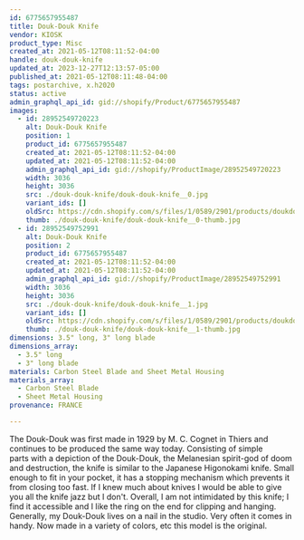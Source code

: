 ```yaml
---
id: 6775657955487
title: Douk-Douk Knife
vendor: KIOSK
product_type: Misc
created_at: 2021-05-12T08:11:52-04:00
handle: douk-douk-knife
updated_at: 2023-12-27T12:13:57-05:00
published_at: 2021-05-12T08:11:48-04:00
tags: postarchive, x.h2020
status: active
admin_graphql_api_id: gid://shopify/Product/6775657955487
images:
  - id: 28952549720223
    alt: Douk-Douk Knife
    position: 1
    product_id: 6775657955487
    created_at: 2021-05-12T08:11:52-04:00
    updated_at: 2021-05-12T08:11:52-04:00
    admin_graphql_api_id: gid://shopify/ProductImage/28952549720223
    width: 3036
    height: 3036
    src: ./douk-douk-knife/douk-douk-knife__0.jpg
    variant_ids: []
    oldSrc: https://cdn.shopify.com/s/files/1/0589/2901/products/doukdouk.jpg?v=1620821512
    thumb: ./douk-douk-knife/douk-douk-knife__0-thumb.jpg
  - id: 28952549752991
    alt: Douk-Douk Knife
    position: 2
    product_id: 6775657955487
    created_at: 2021-05-12T08:11:52-04:00
    updated_at: 2021-05-12T08:11:52-04:00
    admin_graphql_api_id: gid://shopify/ProductImage/28952549752991
    width: 3036
    height: 3036
    src: ./douk-douk-knife/douk-douk-knife__1.jpg
    variant_ids: []
    oldSrc: https://cdn.shopify.com/s/files/1/0589/2901/products/doukdouk2.jpg?v=1620821512
    thumb: ./douk-douk-knife/douk-douk-knife__1-thumb.jpg
dimensions: 3.5" long, 3" long blade
dimensions_array:
  - 3.5" long
  - 3" long blade
materials: Carbon Steel Blade and Sheet Metal Housing
materials_array:
  - Carbon Steel Blade
  - Sheet Metal Housing
provenance: FRANCE

---
```


The Douk-Douk was first made in 1929 by M. C. Cognet in Thiers and continues to be produced the same way today. Consisting of simple parts with a depiction of the Douk-Douk, the Melanesian spirit-god of doom and destruction, the knife is similar to the Japanese Higonokami knife. Small enough to fit in your pocket, it has a stopping mechanism which prevents it from closing too fast. If I knew much about knives I would be able to give you all the knife jazz but I don't. Overall, I am not intimidated by this knife; I find it accessible and I like the ring on the end for clipping and hanging. Generally, my Douk-Douk lives on a nail in the studio. Very often it comes in handy. Now made in a variety of colors, etc this model is the original.